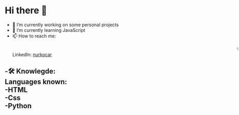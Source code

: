 # Hi there 👋
- 🔭 I’m currently working on some personal projects
- 🌱 I’m currently learning JavaScript
- 📫 How to reach me: <br><br>
<span style="margin-left:50em;" >✨ LinkedIn:</span> <a href='https://www.linkedin.com/in/nur-kocar/'>nurkocar</a>

-🛠 Knowlegde:<br>
Languages known:<br>
  -HTML<br>
  -Css<br>
  -Python<br>
  -

<!--
**nurkocar/nurkocar** is a ✨ _special_ ✨ repository because its `README.md` (this file) appears on your GitHub profile.

Here are some ideas to get you started:

- 🔭 I’m currently working on some personal projects
- 🌱 I’m currently learning JavaScript
- 👯 I’m looking to collaborate on ...
- 🤔 I’m looking for help with ...
- 💬 Ask me about ...
- 📫 How to reach me: ...
- 😄 Pronouns: ...
- ⚡ Fun fact: ...
-->

